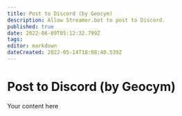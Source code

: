 ```yaml
---
title: Post to Discord (by Geocym)
description: Allow Streamer.bot to post to Discord.
published: true
date: 2022-06-09T05:12:32.799Z
tags: 
editor: markdown
dateCreated: 2022-05-14T18:08:40.539Z
---
```


# Post to Discord (by Geocym)
Your content here
